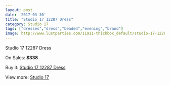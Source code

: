 ```yaml
---
layout: post
date: '2017-03-30'
title: "Studio 17 12287 Dress"
category: Studio 17
tags: ["dresses","dress","beaded","evening","brand"]
image: http://www.lustparties.com/11911-thickbox_default/studio-17-12287-dress.jpg
---
```

Studio 17 12287 Dress

On Sales: **$338**
<a href="https://www.lustparties.com/en/studio-17/4318-studio-17-12287-dress.html"><amp-img layout="responsive" width="600" height="600" src="//www.lustparties.com/11911-thickbox_default/studio-17-12287-dress.jpg" alt="Studio 17 12287 Dress 0" /></a>
<a href="https://www.lustparties.com/en/studio-17/4318-studio-17-12287-dress.html"><amp-img layout="responsive" width="600" height="600" src="//www.lustparties.com/11913-thickbox_default/studio-17-12287-dress.jpg" alt="Studio 17 12287 Dress 1" /></a>
<a href="https://www.lustparties.com/en/studio-17/4318-studio-17-12287-dress.html"><amp-img layout="responsive" width="600" height="600" src="//www.lustparties.com/11912-thickbox_default/studio-17-12287-dress.jpg" alt="Studio 17 12287 Dress 2" /></a>

Buy it: [Studio 17 12287 Dress](https://www.lustparties.com/en/studio-17/4318-studio-17-12287-dress.html "Studio 17 12287 Dress")

View more: [Studio 17](https://www.lustparties.com/en/22-studio-17 "Studio 17")